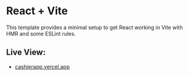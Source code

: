 # React + Vite

This template provides a minimal setup to get React working in Vite with HMR and some ESLint rules.


## Live View: 

- [cashierapp.vercel.app](https://cashierapp.vercel.app/)